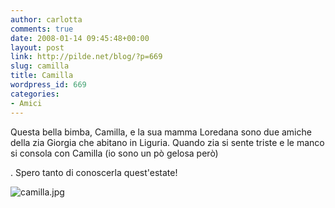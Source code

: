 ```yaml
---
author: carlotta
comments: true
date: 2008-01-14 09:45:48+00:00
layout: post
link: http://pilde.net/blog/?p=669
slug: camilla
title: Camilla
wordpress_id: 669
categories:
- Amici
---
```


Questa bella bimba, Camilla, e la sua mamma Loredana sono due amiche della zia Giorgia che abitano in Liguria.
Quando zia si sente triste e le manco si consola con Camilla (io sono un pò gelosa però)


. 
Spero tanto di conoscerla quest'estate!

![camilla.jpg]({{baseurl}}/uploads/2008/01/camilla.jpg)




